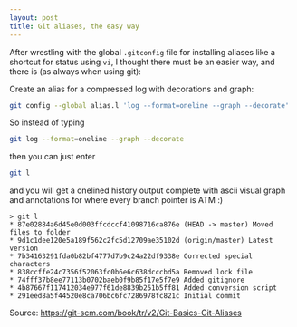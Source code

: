 ```yaml
---
layout: post
title: Git aliases, the easy way
---
```


After wrestling with the global `.gitconfig` file for installing aliases like a shortcut for status using `vi`, I thought there must be an easier way, and there is (as always when using git):

Create an alias for a compressed log with decorations and graph:

```bash
git config --global alias.l 'log --format=oneline --graph --decorate'
```

So instead of typing

```bash
git log --format=oneline --graph --decorate
```

then you can just enter

```bash
git l
```

and you will get a onelined history output complete with ascii visual graph and annotations for where every branch pointer is ATM :)

    > git l
    * 87e02884a6d45e0d003ffcdccf41098716ca876e (HEAD -> master) Moved files to folder
    * 9d1c1dee120e5a189f562c2fc5d12709ae35102d (origin/master) Latest version
    * 7b34163291fda0b82bf4777d7b9c24a22df9338e Corrected special characters
    * 838ccffe24c7356f52063fc0b6e6c638dcccbd5a Removed lock file
    * 74fff37b8ee77113b0702baeb0f9b85f17e5f7e9 Added gitignore
    * 4b87667f117412034e977f61de8839b251b5ff81 Added conversion script
    * 291eed8a5f44520e8ca706bc6fc7286978fc821c Initial commit

Source: https://git-scm.com/book/tr/v2/Git-Basics-Git-Aliases
